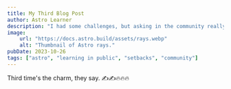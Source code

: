 ```yaml
---
title: My Third Blog Post
author: Astro Learner
description: "I had some challenges, but asking in the community really helped!"
image:
    url: "https://docs.astro.build/assets/rays.webp"
    alt: "Thumbnail of Astro rays."
pubDate: 2023-10-26
tags: ["astro", "learning in public", "setbacks", "community"]
---
```

Third time's the charm, they say. ✍️✍️🔥🔥🔥